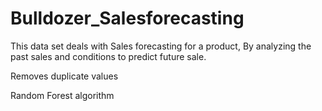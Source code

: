 # Bulldozer_Salesforecasting
This data set deals with Sales forecasting for a product, By analyzing the past sales and conditions to predict future sale.

Removes duplicate values 

Random Forest algorithm
